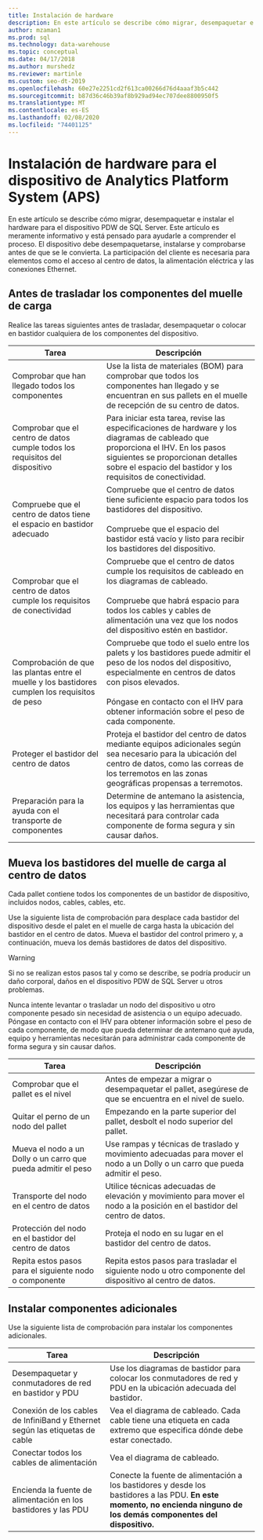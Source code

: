 ```yaml
---
title: Instalación de hardware
description: En este artículo se describe cómo migrar, desempaquetar e instalar el hardware para el dispositivo PDW de SQL Server. Este artículo es meramente informativo y está pensado para ayudarle a comprender el proceso. El dispositivo debe desempaquetarse, instalarse y comprobarse antes de que se le convierta. La participación del cliente es necesaria para elementos como el acceso al centro de datos, la alimentación eléctrica y las conexiones Ethernet.
author: mzaman1
ms.prod: sql
ms.technology: data-warehouse
ms.topic: conceptual
ms.date: 04/17/2018
ms.author: murshedz
ms.reviewer: martinle
ms.custom: seo-dt-2019
ms.openlocfilehash: 60e27e2251cd2f613ca00266d76d4aaaf3b5c442
ms.sourcegitcommit: b87d36c46b39af8b929ad94ec707dee8800950f5
ms.translationtype: MT
ms.contentlocale: es-ES
ms.lasthandoff: 02/08/2020
ms.locfileid: "74401125"
---
```

# <a name="hardware-installation-for-analytics-platform-system-aps-appliance"></a>Instalación de hardware para el dispositivo de Analytics Platform System (APS)
En este artículo se describe cómo migrar, desempaquetar e instalar el hardware para el dispositivo PDW de SQL Server. Este artículo es meramente informativo y está pensado para ayudarle a comprender el proceso. El dispositivo debe desempaquetarse, instalarse y comprobarse antes de que se le convierta. La participación del cliente es necesaria para elementos como el acceso al centro de datos, la alimentación eléctrica y las conexiones Ethernet.  
  
## <a name="BeforeMoving"></a>Antes de trasladar los componentes del muelle de carga  
Realice las tareas siguientes antes de trasladar, desempaquetar o colocar en bastidor cualquiera de los componentes del dispositivo.  
  
|Tarea|Descripción|  
|--------|---------------|  
|Comprobar que han llegado todos los componentes|Use la lista de materiales (BOM) para comprobar que todos los componentes han llegado y se encuentran en sus pallets en el muelle de recepción de su centro de datos.|  
|Comprobar que el centro de datos cumple todos los requisitos del dispositivo|Para iniciar esta tarea, revise las especificaciones de hardware y los diagramas de cableado que proporciona el IHV. En los pasos siguientes se proporcionan detalles sobre el espacio del bastidor y los requisitos de conectividad.|  
|Compruebe que el centro de datos tiene el espacio en bastidor adecuado|Compruebe que el centro de datos tiene suficiente espacio para todos los bastidores del dispositivo.<br /><br />Compruebe que el espacio del bastidor está vacío y listo para recibir los bastidores del dispositivo.|  
|Comprobar que el centro de datos cumple los requisitos de conectividad|Compruebe que el centro de datos cumple los requisitos de cableado en los diagramas de cableado.<br /><br />Compruebe que habrá espacio para todos los cables y cables de alimentación una vez que los nodos del dispositivo estén en bastidor.|  
|Comprobación de que las plantas entre el muelle y los bastidores cumplen los requisitos de peso|Compruebe que todo el suelo entre los palets y los bastidores puede admitir el peso de los nodos del dispositivo, especialmente en centros de datos con pisos elevados.<br /><br />Póngase en contacto con el IHV para obtener información sobre el peso de cada componente.|  
|Proteger el bastidor del centro de datos|Proteja el bastidor del centro de datos mediante equipos adicionales según sea necesario para la ubicación del centro de datos, como las correas de los terremotos en las zonas geográficas propensas a terremotos.|  
|Preparación para la ayuda con el transporte de componentes|Determine de antemano la asistencia, los equipos y las herramientas que necesitará para controlar cada componente de forma segura y sin causar daños.|  
  
## <a name="Moving"></a>Mueva los bastidores del muelle de carga al centro de datos  
Cada pallet contiene todos los componentes de un bastidor de dispositivo, incluidos nodos, cables, cables, etc.  
  
Use la siguiente lista de comprobación para desplace cada bastidor del dispositivo desde el palet en el muelle de carga hasta la ubicación del bastidor en el centro de datos. Mueva el bastidor del control primero y, a continuación, mueva los demás bastidores de datos del dispositivo.  
  
> [!WARNING]  
> Si no se realizan estos pasos tal y como se describe, se podría producir un daño corporal, daños en el dispositivo PDW de SQL Server u otros problemas.  
>   
> Nunca intente levantar o trasladar un nodo del dispositivo u otro componente pesado sin necesidad de asistencia o un equipo adecuado. Póngase en contacto con el IHV para obtener información sobre el peso de cada componente, de modo que pueda determinar de antemano qué ayuda, equipo y herramientas necesitarán para administrar cada componente de forma segura y sin causar daños.  
  
|Tarea|Descripción|  
|--------|---------------|  
|Comprobar que el pallet es el nivel|Antes de empezar a migrar o desempaquetar el pallet, asegúrese de que se encuentra en el nivel de suelo.|  
|Quitar el perno de un nodo del pallet|Empezando en la parte superior del pallet, desbolt el nodo superior del pallet.|  
|Mueva el nodo a un Dolly o un carro que pueda admitir el peso|Use rampas y técnicas de traslado y movimiento adecuadas para mover el nodo a un Dolly o un carro que pueda admitir el peso.|  
|Transporte del nodo en el centro de datos|Utilice técnicas adecuadas de elevación y movimiento para mover el nodo a la posición en el bastidor del centro de datos.|  
|Protección del nodo en el bastidor del centro de datos|Proteja el nodo en su lugar en el bastidor del centro de datos.|  
|Repita estos pasos para el siguiente nodo o componente|Repita estos pasos para trasladar el siguiente nodo u otro componente del dispositivo al centro de datos.|  
  
## <a name="AfterMoving"></a>Instalar componentes adicionales  
Use la siguiente lista de comprobación para instalar los componentes adicionales.  
  
|Tarea|Descripción||  
|--------|---------------|-|  
|Desempaquetar y conmutadores de red en bastidor y PDU|Use los diagramas de bastidor para colocar los conmutadores de red y PDU en la ubicación adecuada del bastidor.||  
|Conexión de los cables de InfiniBand y Ethernet según las etiquetas de cable|Vea el diagrama de cableado. Cada cable tiene una etiqueta en cada extremo que especifica dónde debe estar conectado.||  
|Conectar todos los cables de alimentación|Vea el diagrama de cableado.||  
|Encienda la fuente de alimentación en los bastidores y las PDU|Conecte la fuente de alimentación a los bastidores y desde los bastidores a las PDU. **En este momento, no encienda ninguno de los demás componentes del dispositivo.**||  
  
<!-- MISSING LINKS ## See Also  
[Common Metadata Query Examples &#40;SQL Server PDW&#41;](../sqlpdw/common-metadata-query-examples-sql-server-pdw.md)  -->  
  
